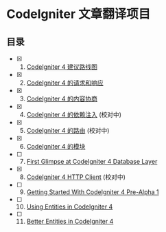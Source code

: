 # CodeIgniter 文章翻译项目

## 目录

- [x] 1.  [CodeIgniter 4 建议路线图](codeigniter-4-proposed-roadmap.md)
- [x] 2.  [CodeIgniter 4 的请求和响应](requests-and-responses-in-codeigniter-4.md)
- [x] 3.  [CodeIgniter 4 的内容协商](content-negotiation-in-codeigniter-4.md)
- [x] 4.  [CodeIgniter 4 的依赖注入](dependency-injection-in-codeigniter-4.md) (校对中)
- [x] 5.  [CodeIgniter 4 的路由](routes-in-codeigniter-4.md) (校对中)
- [x] 6.  [CodeIgniter 4 的模块](modules-in-codeigniter-4.md)
- [ ] 7.  [First Glimpse at CodeIgniter 4 Database Layer](first-glimpse-at-codeigniter-4-database-layer.md)
- [x] 8.  [CodeIgniter 4 HTTP Client](codeigniter-4-http-client.md) (校对中)
- [ ] 9.  [Getting Started With CodeIgniter 4 Pre-Alpha 1](getting-started-with-codeigniter-4-pre-alpha-1.md)
- [ ] 10. [Using Entities in CodeIgniter 4](entities-in-codeigniter-4.md)
- [ ] 11. [Better Entities in CodeIgniter 4](better-entities-in-codeigniter-4.md)
